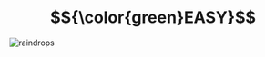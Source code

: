 # $${\color{green}EASY}$$
![raindrops](https://user-images.githubusercontent.com/65892342/232976698-b216a4fe-4ec4-4819-a4e8-fa44f923eb5f.svg)
